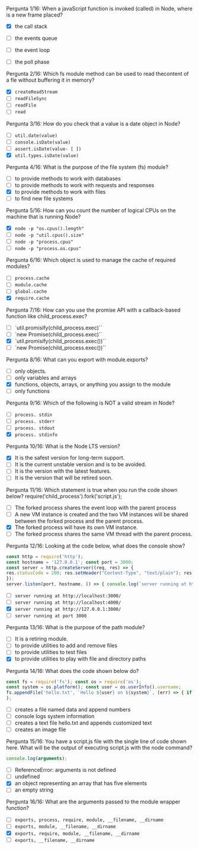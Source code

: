 Pergunta 1/16:
When a javaScript function is invoked (called) in Node, where is a new frame placed?
- [x] the call stack
- [ ] the events queue
- [ ] the event loop
- [ ] the poll phase


Pergunta 2/16:
Which fs module method can be used to read thecontent of a fle without buffering it in memory?
- [x] `createReadStream`
- [ ] `readFileSync`
- [ ] `readFile`
- [ ] `read`

Pergunta 3/16:
How do you check that a value is a date object in Node?
- [ ] `util.date(value)`
- [ ] `console.isDate(value)`
- [ ] `assert.isDate(value- [ ])`
- [x] `util.types.isDate(value)`

Pergunta 4/16:
What is the purpose of the file system (fs) module?
- [ ] to provide methods to work with databases
- [ ] to provide methods to work with requests and responses
- [x] to provide methods to work with files
- [ ] to find new file systems

Pergunta 5/16:
How can you count the number of logical CPUs on the machine that is running Node?
- [x] `node -p "os.cpus().length"`
- [ ] `node -p "util.cpus().size"`
- [ ] `node -p "process.cpus"`
- [ ] `node -p "process.os.cpus"`

Pergunta 6/16:
Which object is used to manage the cache of required modules?
- [ ] `process.cache`
- [ ] `module.cache`
- [ ] `global.cache`
- [x] `require.cache`

Pergunta 7/16:
How can you use the promise API with a callback-based function like child_process.exec?
- [ ] `util.promisify(child_process.exec)``
- [ ] `new Promise(child_process.exec)``
- [x] `util.promisify(child_process.exec())``
- [ ] `new Promise(child_process.exec())``

Pergunta 8/16:
What can you export with module.exports?
- [ ] only objects.
- [ ] only variables and arrays
- [x] functions, objects, arrays, or anything you assign to the module
- [ ] only functions

Pergunta 9/16:
Which of the following is NOT a valid stream in Node?
- [ ] `process. stdin`
- [ ] `process. stderr`
- [ ] `process. stdout`
- [x] `process. stdinfo`

Pergunta 10/16:
What is the Node LTS version?
- [x] It is the safest version for long-term support.
- [ ] It is the current unstable version and is to be avoided.
- [ ] It is the version with the latest features.
- [ ] It is the version that will be retired soon.

Pergunta 11/16:
Which statement is true when you run the code shown below?
require('child_process').fork('script.js');
- [ ] The forked process shares the event loop with the parent process
- [ ] A new VM instance is created and the two VM instances will be shared between the forked process and the parent process.
- [x] The forked process will have its own VM instance.
- [ ] The forked process shares the same VM thread with the parent process.

Pergunta 12/16:
Looking at the code below, what does the console show?
```js
const http = require('http');
const hostname = '127.0.0.1'; const port = 3000;
const server = http.createServer((req, res) => {
res.statusCode = 200; res.setHeader("Content-Type", "text/plain"); res.end("Hello World\n");
});
server.listen(port, hostname, () => { console.log(`server running at http://${hostname}:${port}/`); });
```
- [ ] `server running at http://localhost:3000/`
- [ ] `server running at http://localhost:4000/`
- [x] `server running at http://127.0.0.1:3000/`
- [ ] `server running at port 3000`

Pergunta 13/16:
What is the purpose of the path module?
- [ ] It is a retiring module.
- [ ] to provide utilities to add and remove files
- [ ] to provide utilities to test files
- [x] to provide utilities to play with file and directory paths

Pergunta 14/16:
What does the code shown below do?
```js
const fs = require('fs'); const os = require('os');
const system = os.platform(); const user = os.userInfo().username;
fs.appendFile('hello.txt', `Hello ${user} on ${system}`, (err) => { if (err) throw err; console.log('The data was appended to file!');}
);
```
- [ ] creates a file named data and append numbers
- [ ] console logs system information
- [ ] creates a text file hello.txt and appends customized text
- [ ] creates an image file

Pergunta 15/16:
You have a script.js file with the single line of code shown here. What will be the output of executing script.js with the node command?
```js
console.log(arguments);
```
- [ ] ReferenceError: arguments is not defined
- [ ] undefined
- [x] an object representing an array that has five elements
- [ ] an empty string

Pergunta 16/16:
What are the arguments passed to the module wrapper function?
- [ ] `exports, process, require, module, __filename, __dirname`
- [ ] `exports, module, __filename, __dirname`
- [x] `exports, require, module, __filename, __dirname`
- [ ] `exports, __filename, __dirname`
